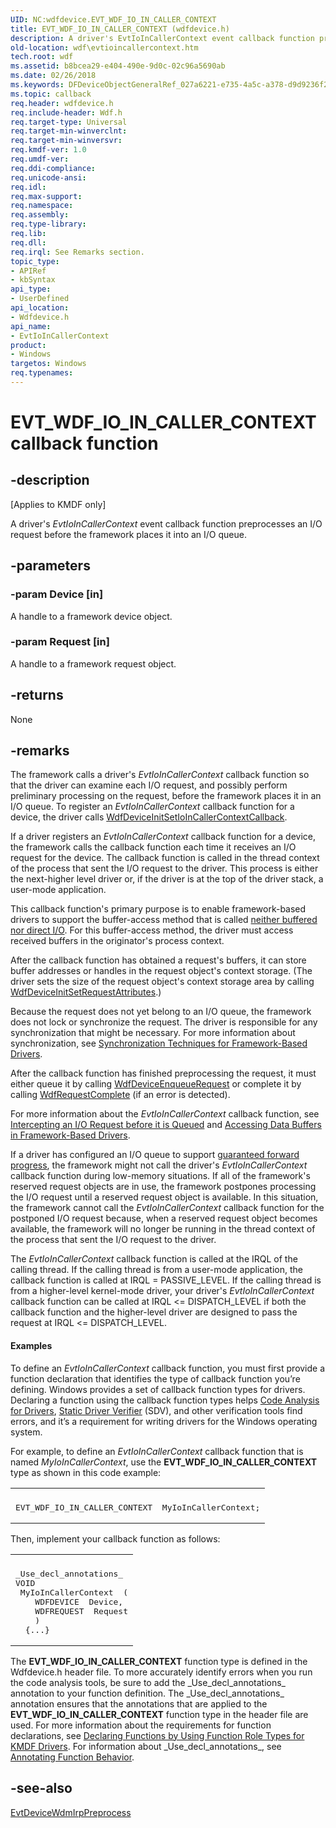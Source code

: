 ```yaml
---
UID: NC:wdfdevice.EVT_WDF_IO_IN_CALLER_CONTEXT
title: EVT_WDF_IO_IN_CALLER_CONTEXT (wdfdevice.h)
description: A driver's EvtIoInCallerContext event callback function preprocesses an I/O request before the framework places it into an I/O queue.
old-location: wdf\evtioincallercontext.htm
tech.root: wdf
ms.assetid: b8bcea29-e404-490e-9d0c-02c96a5690ab
ms.date: 02/26/2018
ms.keywords: DFDeviceObjectGeneralRef_027a6221-e735-4a5c-a378-d9d9236f21ae.xml, EVT_WDF_IO_IN_CALLER_CONTEXT, EVT_WDF_IO_IN_CALLER_CONTEXT callback, EvtIoInCallerContext, EvtIoInCallerContext callback function, kmdf.evtioincallercontext, wdf.evtioincallercontext, wdfdevice/EvtIoInCallerContext
ms.topic: callback
req.header: wdfdevice.h
req.include-header: Wdf.h
req.target-type: Universal
req.target-min-winverclnt: 
req.target-min-winversvr: 
req.kmdf-ver: 1.0
req.umdf-ver: 
req.ddi-compliance: 
req.unicode-ansi: 
req.idl: 
req.max-support: 
req.namespace: 
req.assembly: 
req.type-library: 
req.lib: 
req.dll: 
req.irql: See Remarks section.
topic_type:
- APIRef
- kbSyntax
api_type:
- UserDefined
api_location:
- Wdfdevice.h
api_name:
- EvtIoInCallerContext
product:
- Windows
targetos: Windows
req.typenames: 
---
```


# EVT_WDF_IO_IN_CALLER_CONTEXT callback function


## -description


<p class="CCE_Message">[Applies to KMDF only]</p>

A driver's <i>EvtIoInCallerContext</i> event callback function preprocesses an I/O request before the framework places it into an I/O queue.


## -parameters




### -param Device [in]

A handle to a framework device object.


### -param Request [in]

A handle to a framework request object.


## -returns



None




## -remarks



The framework calls a driver's <i>EvtIoInCallerContext</i> callback function so that the driver can examine each I/O request, and possibly perform preliminary processing on the request, before the framework places it in an I/O queue. To register an <i>EvtIoInCallerContext</i> callback function for a device, the driver calls <a href="https://docs.microsoft.com/windows-hardware/drivers/ddi/content/wdfdevice/nf-wdfdevice-wdfdeviceinitsetioincallercontextcallback">WdfDeviceInitSetIoInCallerContextCallback</a>. 

If a driver registers an <i>EvtIoInCallerContext</i> callback function for a device, the framework calls the callback function each time it receives an I/O request for the device. The callback function is called in the thread context of the process that sent the I/O request to the driver. This process is either the next-higher level driver or, if the driver is at the top of the driver stack, a user-mode application. 

This callback function's primary purpose is to enable framework-based drivers to support the buffer-access method that is called <a href="https://docs.microsoft.com/windows-hardware/drivers/wdf/accessing-data-buffers-in-wdf-drivers">neither buffered nor direct I/O</a>. For this buffer-access method, the driver must access received buffers in the originator's process context.

After the callback function has obtained a request's buffers, it can store buffer addresses or handles in the request object's context storage. (The driver sets the size of the request object's context storage area by calling <a href="https://docs.microsoft.com/windows-hardware/drivers/ddi/content/wdfdevice/nf-wdfdevice-wdfdeviceinitsetrequestattributes">WdfDeviceInitSetRequestAttributes</a>.)

Because the request does not yet belong to an I/O queue, the framework does not lock or synchronize the request. The driver is responsible for any synchronization that might be necessary. For more information about synchronization, see <a href="https://docs.microsoft.com/windows-hardware/drivers/wdf/synchronization-techniques-for-wdf-drivers">Synchronization Techniques for Framework-Based Drivers</a>.

After the callback function has finished preprocessing the request, it must either queue it by calling <a href="https://docs.microsoft.com/windows-hardware/drivers/ddi/content/wdfdevice/nf-wdfdevice-wdfdeviceenqueuerequest">WdfDeviceEnqueueRequest</a> or complete it by calling <a href="https://docs.microsoft.com/windows-hardware/drivers/ddi/content/wdfrequest/nf-wdfrequest-wdfrequestcomplete">WdfRequestComplete</a> (if an error is detected).

For more information about the <i>EvtIoInCallerContext</i> callback function, see <a href="https://docs.microsoft.com/windows-hardware/drivers/wdf/managing-i-o-queues">Intercepting an I/O Request before it is Queued</a> and <a href="https://docs.microsoft.com/windows-hardware/drivers/wdf/accessing-data-buffers-in-wdf-drivers">Accessing Data Buffers in Framework-Based Drivers</a>.

If a driver has configured an I/O queue to support <a href="https://docs.microsoft.com/windows-hardware/drivers/wdf/guaranteeing-forward-progress-of-i-o-operations">guaranteed forward progress</a>, the framework might not call the driver's <i>EvtIoInCallerContext</i> callback function during low-memory situations. If all of the framework's reserved request objects are in use, the framework postpones processing the I/O request until a reserved request object is available. In this situation, the framework cannot call the <i>EvtIoInCallerContext</i> callback function for the postponed I/O request because, when a reserved request object becomes available, the framework will no longer be running in the thread context of the process that sent the I/O request to the driver.

The <i>EvtIoInCallerContext</i> callback function is called at the IRQL of the calling thread. If the calling thread is from a user-mode application, the callback function is called at IRQL = PASSIVE_LEVEL. If the calling thread is from a higher-level kernel-mode driver, your driver's <i>EvtIoInCallerContext</i> callback function can be called at IRQL <= DISPATCH_LEVEL if both the callback function and the higher-level driver are designed to pass the request at IRQL <= DISPATCH_LEVEL.


#### Examples

To define an <i>EvtIoInCallerContext</i> callback function, you must first provide a function declaration that identifies the type of callback function you’re defining. Windows provides a set of callback function types for drivers. Declaring a function using the callback function types helps <a href="https://docs.microsoft.com/windows-hardware/drivers/devtest/code-analysis-for-drivers">Code Analysis for Drivers</a>, <a href="https://docs.microsoft.com/windows-hardware/drivers/devtest/static-driver-verifier">Static Driver Verifier</a> (SDV), and other verification tools find errors, and it’s a requirement for writing drivers for the Windows operating system.

For example, to define an <i>EvtIoInCallerContext</i> callback function that is named <i>MyIoInCallerContext</i>, use the <b>EVT_WDF_IO_IN_CALLER_CONTEXT</b> type as shown in this code example:

<div class="code"><span codelanguage=""><table>
<tr>
<th></th>
</tr>
<tr>
<td>
<pre>EVT_WDF_IO_IN_CALLER_CONTEXT  MyIoInCallerContext;</pre>
</td>
</tr>
</table></span></div>
Then, implement your callback function as follows:

<div class="code"><span codelanguage=""><table>
<tr>
<th></th>
</tr>
<tr>
<td>
<pre>_Use_decl_annotations_
VOID
 MyIoInCallerContext  (
    WDFDEVICE  Device,
    WDFREQUEST  Request
    )
  {...}</pre>
</td>
</tr>
</table></span></div>
The <b>EVT_WDF_IO_IN_CALLER_CONTEXT</b> function type is defined in the Wdfdevice.h header file. To more accurately identify errors when you run the code analysis tools, be sure to add the _Use_decl_annotations_ annotation to your function definition. The _Use_decl_annotations_ annotation ensures that the annotations that are applied to the <b>EVT_WDF_IO_IN_CALLER_CONTEXT</b> function type in the header file are used. For more information about the requirements for function declarations, see <a href="https://docs.microsoft.com/windows-hardware/drivers/devtest/declaring-functions-by-using-function-role-types-for-kmdf-drivers">Declaring Functions by Using Function Role Types for KMDF Drivers</a>. For information about _Use_decl_annotations_, see <a href="https://docs.microsoft.com/visualstudio/code-quality/annotating-function-behavior?view=vs-2015">Annotating Function Behavior</a>.




## -see-also




<a href="https://docs.microsoft.com/windows-hardware/drivers/ddi/content/wdfdevice/nc-wdfdevice-evt_wdfdevice_wdm_irp_preprocess">EvtDeviceWdmIrpPreprocess</a>
 

 

